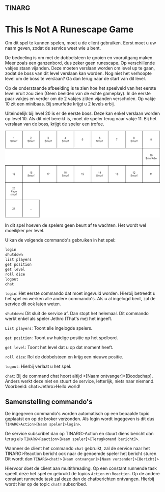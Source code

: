 ## TINARG

# This Is Not A Runescape Game

Om dit spel te kunnen spelen, moet u de client gebruiken.
Eerst moet u uw naam geven, zodat de service weet wie u bent.

De bedoeling is om met de dobbelsteen te gooien en vooruitgang maken. Meer zoals een ganzenbord, dus zeker geen runescape. 
Op verschillende vakjes staan vijanden. Deze moeten verslaan worden om level up te gaan, zodat de boss van dit level verslaan kan worden.
Nog niet het verhoopte level om de boss te verslaan? Ga dan terug naar de start van dit level.

Op de onderstaande afbeelding is te zien hoe het speelveld van het eerste level eruit zou zien (Geen beelden van de echte gameplay). In de eerste paar vakjes en verder om de 2 vakjes zitten vijanden verscholen. Op vakje 10 zit een minibaas. Bij smurfette krijgt u 2 levels erbij.

Uiteindelijk bij level 20 is er de eerste boss. Deze kan enkel verslaan worden op level 10. Als dit niet bereikt is, moet de speler terug naar vakje 11. Bij het verslaan van de boss, krijgt de speler een trofee. 

<p align="center"><img src="Untitled Diagram.png"></p>

In dit spel hoeven de spelers geen beurt af te wachten. Het wordt wel moeilijker per level.

U kan de volgende commando's gebruiken in het spel:

```
login
shutdown
list players
get position
get level
roll dice
logout
chat

```

`login`: Het eerste commando dat moet ingevuld worden. Hierbij betreedt u het spel en werken alle andere commando's.
Als u al ingelogd bent, zal de service dit ook laten weten.

`shutdown`: Dit sluit de service af. Dan stopt het helemaal. 
Dit commando werkt enkel als speler Jethro (That's me) het ingeeft.

`List players`: Toont alle ingelogde spelers.

`get position`: Toont uw huidige positie op het spelbord.

`get level`: Toont het level dat u op dat moment heeft.

`roll dice`: Rol de dobbelsteen en krijg een nieuwe positie.

`logout`: Hierbij verlaat u het spel.

`chat`: Bij de command chat hoort altijd >[Naam ontvanger]>[Boodschap]. Anders werkt deze niet en stuurt de service, letterlijk, niets naar niemand. Voorbeeld: chat>Jethro>Hello world!

## Samenstelling commando's

De ingegeven commando's worden automatisch op een bepaalde topic geplaatst en op de broker verzonden. Als login wordt ingegeven is dit dus `TINARG>Action>[Naam speler]>login>`.

De service subscribet dan op TINARG>Action en stuurt diens bericht dan terug als `TINARG>Reaction>[Naam speler]>[Terugkomend bericht]>`.

Wanneer de client het commando `chat` gebruikt, zal de service naar het TINARG>Reaction bericht ook naar de genoemde speler het bericht sturen. Dit wordt dan `TINARG>chat!>[Naam ontvanger]>[Naam verzender]>[Bericht]>`

Hiervoor doet de client aan multithreading. Op een constant runnende task speelt deze het spel en gebruikt de topics `Action` en `Reaction`. Op de andere constant runnende task zal deze dan de chatberichten ontvangen. Hierbij wordt hier op de topic `chat!` subscribed.
